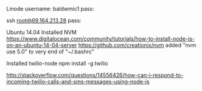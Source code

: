
Linode
username: baldwmic1
pass: 

ssh root@69.164.213.28
pass:

Ubuntu 14.04
Installed NVM
https://www.digitalocean.com/community/tutorials/how-to-install-node-js-on-an-ubuntu-14-04-server
https://github.com/creationix/nvm
added "nvm use 5.0" to very end of "~/.bashrc"

Installed twilio-node
npm install -g twilio

http://stackoverflow.com/questions/14556426/how-can-i-respond-to-incoming-twilio-calls-and-sms-messages-using-node-js


